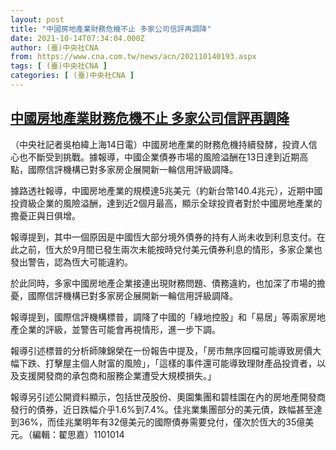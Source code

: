 ```yaml
---
layout: post
title: "中國房地產業財務危機不止 多家公司信評再調降"
date: 2021-10-14T07:34:04.000Z
author: (臺)中央社CNA
from: https://www.cna.com.tw/news/acn/202110140193.aspx
tags: [ (臺)中央社CNA ]
categories: [ (臺)中央社CNA ]
---
```

<!--1634196844000-->
[中國房地產業財務危機不止 多家公司信評再調降](https://www.cna.com.tw/news/acn/202110140193.aspx)
------

<div>
<div></div><div><p>（中央社記者吳柏緯上海14日電）中國房地產業的財務危機持續發酵，投資人信心也不斷受到挑戰。據報導，中國企業債券市場的風險溢酬在13日達到近期高點，國際信評機構已對多家房企展開新一輪信用評級調降。</p><p>據路透社報導，中國房地產業的規模達5兆美元（約新台幣140.4兆元），近期中國投資級企業的風險溢酬，達到近2個月最高，顯示全球投資者對於中國房地產業的擔憂正與日俱增。</p><p>報導提到，其中一個原因是中國恆大部分境外債券的持有人尚未收到利息支付。在此之前，恆大於9月間已發生兩次未能按時兌付美元債券利息的情形，多家企業也發出警告，認為恆大可能違約。</p><p>於此同時，多家中國房地產企業接連出現財務問題、債務違約，也加深了市場的擔憂，國際信評機構已對多家房企展開新一輪信用評級調降。</p><p>報導提到，國際信評機構標普，調降了中國的「綠地控股」和「易居」等兩家房地產企業的評級，並警告可能會再視情形，進一步下調。</p><p>報導引述標普的分析師陳錦榮在一份報告中提及，「房市無序回檔可能導致房價大幅下跌、打擊屋主個人財富的風險」，「這樣的事件還可能導致理財產品投資者，以及支援開發商的承包商和服務企業遭受大規模損失。」</p><p>報導另引述公開資料顯示，包括世茂股份、奧園集團和碧桂園在內的房地產開發商發行的債券，近日跌幅介乎1.6%到7.4%。佳兆業集團部分的美元債，跌幅甚至達到36%，而佳兆業明年有32億美元的國際債券需要兌付，僅次於恆大的35億美元。（編輯：翟思嘉）1101014</p></div>
</div>

